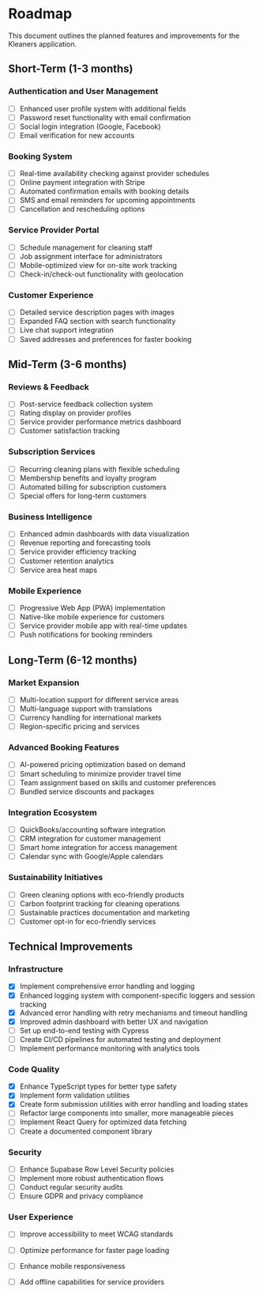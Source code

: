 
# Roadmap

This document outlines the planned features and improvements for the Kleaners application.

## Short-Term (1-3 months)

### Authentication and User Management
- [ ] Enhanced user profile system with additional fields
- [ ] Password reset functionality with email confirmation
- [ ] Social login integration (Google, Facebook)
- [ ] Email verification for new accounts

### Booking System
- [ ] Real-time availability checking against provider schedules
- [ ] Online payment integration with Stripe
- [ ] Automated confirmation emails with booking details
- [ ] SMS and email reminders for upcoming appointments
- [ ] Cancellation and rescheduling options

### Service Provider Portal
- [ ] Schedule management for cleaning staff
- [ ] Job assignment interface for administrators
- [ ] Mobile-optimized view for on-site work tracking
- [ ] Check-in/check-out functionality with geolocation

### Customer Experience
- [ ] Detailed service description pages with images
- [ ] Expanded FAQ section with search functionality
- [ ] Live chat support integration
- [ ] Saved addresses and preferences for faster booking

## Mid-Term (3-6 months)

### Reviews & Feedback
- [ ] Post-service feedback collection system
- [ ] Rating display on provider profiles
- [ ] Service provider performance metrics dashboard
- [ ] Customer satisfaction tracking

### Subscription Services
- [ ] Recurring cleaning plans with flexible scheduling
- [ ] Membership benefits and loyalty program
- [ ] Automated billing for subscription customers
- [ ] Special offers for long-term customers

### Business Intelligence
- [ ] Enhanced admin dashboards with data visualization
- [ ] Revenue reporting and forecasting tools
- [ ] Service provider efficiency tracking
- [ ] Customer retention analytics
- [ ] Service area heat maps

### Mobile Experience
- [ ] Progressive Web App (PWA) implementation
- [ ] Native-like mobile experience for customers
- [ ] Service provider mobile app with real-time updates
- [ ] Push notifications for booking reminders

## Long-Term (6-12 months)

### Market Expansion
- [ ] Multi-location support for different service areas
- [ ] Multi-language support with translations
- [ ] Currency handling for international markets
- [ ] Region-specific pricing and services

### Advanced Booking Features
- [ ] AI-powered pricing optimization based on demand
- [ ] Smart scheduling to minimize provider travel time
- [ ] Team assignment based on skills and customer preferences
- [ ] Bundled service discounts and packages

### Integration Ecosystem
- [ ] QuickBooks/accounting software integration
- [ ] CRM integration for customer management
- [ ] Smart home integration for access management
- [ ] Calendar sync with Google/Apple calendars

### Sustainability Initiatives
- [ ] Green cleaning options with eco-friendly products
- [ ] Carbon footprint tracking for cleaning operations
- [ ] Sustainable practices documentation and marketing
- [ ] Customer opt-in for eco-friendly services

## Technical Improvements

### Infrastructure
- [x] Implement comprehensive error handling and logging
- [x] Enhanced logging system with component-specific loggers and session tracking
- [x] Advanced error handling with retry mechanisms and timeout handling
- [x] Improved admin dashboard with better UX and navigation
- [ ] Set up end-to-end testing with Cypress
- [ ] Create CI/CD pipelines for automated testing and deployment
- [ ] Implement performance monitoring with analytics tools

### Code Quality
- [x] Enhance TypeScript types for better type safety
- [x] Implement form validation utilities
- [x] Create form submission utilities with error handling and loading states
- [ ] Refactor large components into smaller, more manageable pieces
- [ ] Implement React Query for optimized data fetching
- [ ] Create a documented component library

### Security
- [ ] Enhance Supabase Row Level Security policies
- [ ] Implement more robust authentication flows
- [ ] Conduct regular security audits
- [ ] Ensure GDPR and privacy compliance

### User Experience
- [ ] Improve accessibility to meet WCAG standards
- [ ] Optimize performance for faster page loading
- [ ] Enhance mobile responsiveness
- [ ] Add offline capabilities for service providers

